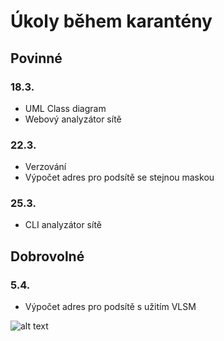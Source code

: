 # Úkoly během karantény
## Povinné
### 18.3.
* UML Class diagram
* Webový analyzátor sítě
### 22.3.
* Verzování
* Výpočet adres pro podsítě se stejnou maskou
### 25.3.
* CLI analyzátor sítě
## Dobrovolné
### 5.4.
* Výpočet adres pro podsítě s užitím VLSM

![alt text](https://i.gifer.com/QDyD.gif)
